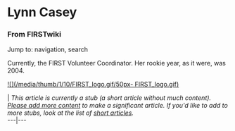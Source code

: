 # Lynn Casey

### From FIRSTwiki

Jump to: navigation, search

Currently, the FIRST Volunteer Coordinator. Her rookie year, as it were, was
2004.

[![](/media/thumb/1/10/FIRST_logo.gif/50px-
FIRST_logo.gif)](Image:FIRST_logo.gif "" )

|  _This article is currently a stub (a short article without much content).
[Please add more
content](http://www.firstwiki.net/index.php?title=Lynn_Casey&action=edit
"http://www.firstwiki.net/index.php?title=Lynn_Casey&action=edit" ) to make a
significant article. If you'd like to add to more stubs, look at the list of
[short articles](Special:Shortpages "Special:Shortpages" )._  
---|---  
  
